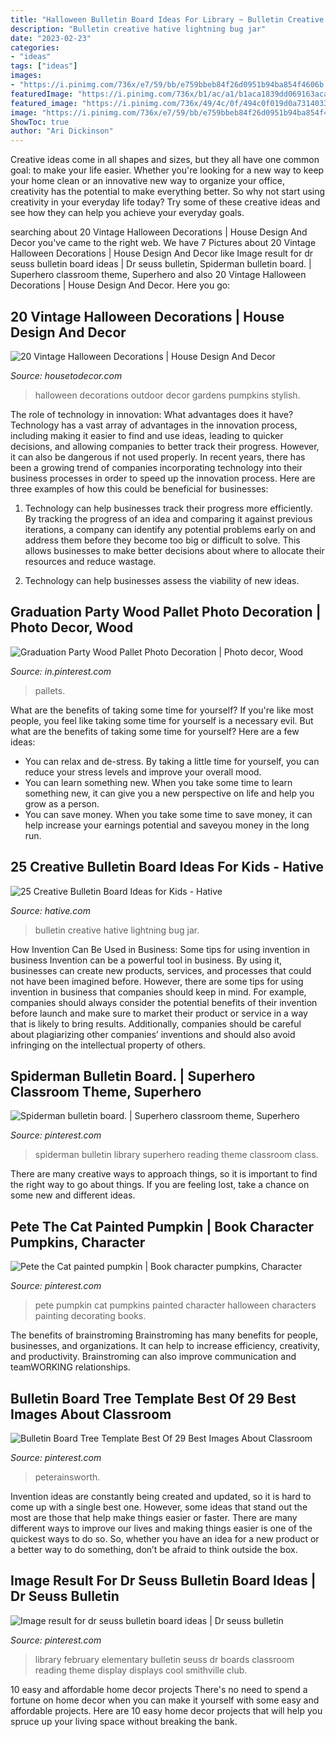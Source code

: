 ```yaml
---
title: "Halloween Bulletin Board Ideas For Library ~ Bulletin Creative Hative Lightning Bug Jar"
description: "Bulletin creative hative lightning bug jar"
date: "2023-02-23"
categories:
- "ideas"
tags: ["ideas"]
images:
- "https://i.pinimg.com/736x/e7/59/bb/e759bbeb84f26d0951b94ba854f4606b.jpg"
featuredImage: "https://i.pinimg.com/736x/b1/ac/a1/b1aca1839dd069163acac4adf2dae358.jpg"
featured_image: "https://i.pinimg.com/736x/49/4c/0f/494c0f019d0a731403309c9961d25766--spiderman-theme-ideas.jpg"
image: "https://i.pinimg.com/736x/e7/59/bb/e759bbeb84f26d0951b94ba854f4606b.jpg"
ShowToc: true
author: "Ari Dickinson"
---
```



Creative ideas come in all shapes and sizes, but they all have one common goal: to make your life easier. Whether you're looking for a new way to keep your home clean or an innovative new way to organize your office, creativity has the potential to make everything better. So why not start using creativity in your everyday life today? Try some of these creative ideas and see how they can help you achieve your everyday goals.

	

		
searching about 20 Vintage Halloween Decorations | House Design And Decor you've came to the right web. We have 7 Pictures about 20 Vintage Halloween Decorations | House Design And Decor like Image result for dr seuss bulletin board ideas | Dr seuss bulletin, Spiderman bulletin board. | Superhero classroom theme, Superhero and also 20 Vintage Halloween Decorations | House Design And Decor. Here you go:
		
    
## 20 Vintage Halloween Decorations | House Design And Decor

<img loading=lazy src="http://housetodecor.com/wp-content/uploads/2014/09/outdoor-vintage-halloween-gardens.jpg" onerror="this.onerror=null;this.src='https://tse3.mm.bing.net/th?id=OIP.i4Frm2dE9ZaNrSsTNoffpwHaLD&amp;pid=15.1';" alt="20 Vintage Halloween Decorations | House Design And Decor">

_Source: housetodecor.com_

>halloween decorations outdoor decor gardens pumpkins stylish. 

	

The role of technology in innovation: What advantages does it have?
Technology has a vast array of advantages in the innovation process, including making it easier to find and use ideas, leading to quicker decisions, and allowing companies to better track their progress. However, it can also be dangerous if not used properly. In recent years, there has been a growing trend of companies incorporating technology into their business processes in order to speed up the innovation process. Here are three examples of how this could be beneficial for businesses: 
1) Technology can help businesses track their progress more efficiently. By tracking the progress of an idea and comparing it against previous iterations, a company can identify any potential problems early on and address them before they become too big or difficult to solve. This allows businesses to make better decisions about where to allocate their resources and reduce wastage. 

2) Technology can help businesses assess the viability of new ideas.

    
## Graduation Party Wood Pallet Photo Decoration | Photo Decor, Wood

<img loading=lazy src="https://i.pinimg.com/736x/00/7a/8a/007a8a254eae16e74431dd39cbf915b5.jpg" onerror="this.onerror=null;this.src='https://tse3.mm.bing.net/th?id=OIP.qjj0vy21SZovQefXptYEfwHaJ4&amp;pid=15.1';" alt="Graduation Party Wood Pallet Photo Decoration | Photo decor, Wood">

_Source: in.pinterest.com_

>pallets. 

	

What are the benefits of taking some time for yourself?
If you're like most people, you feel like taking some time for yourself is a necessary evil. But what are the benefits of taking some time for yourself? Here are a few ideas: 
- You can relax and de-stress. By taking a little time for yourself, you can reduce your stress levels and improve your overall mood. 
- You can learn something new. When you take some time to learn something new, it can give you a new perspective on life and help you grow as a person. 
- You can save money. When you take some time to save money, it can help increase your earnings potential and saveyou money in the long run.

    
## 25 Creative Bulletin Board Ideas For Kids - Hative

<img loading=lazy src="https://hative.com/wp-content/uploads/2014/06/bulletin-board-ideas/3-lightning-bug-jar-bulletin-board.jpg" onerror="this.onerror=null;this.src='https://tse3.mm.bing.net/th?id=OIP.mvzukYWXKAWcHME_s8BcAwHaJ6&amp;pid=15.1';" alt="25 Creative Bulletin Board Ideas for Kids - Hative">

_Source: hative.com_

>bulletin creative hative lightning bug jar. 

	

How Invention Can Be Used in Business: Some tips for using invention in business
Invention can be a powerful tool in business. By using it, businesses can create new products, services, and processes that could not have been imagined before. However, there are some tips for using invention in business that companies should keep in mind. For example, companies should always consider the potential benefits of their invention before launch and make sure to market their product or service in a way that is likely to bring results. Additionally, companies should be careful about plagiarizing other companies’ inventions and should also avoid infringing on the intellectual property of others.

    
## Spiderman Bulletin Board. | Superhero Classroom Theme, Superhero

<img loading=lazy src="https://i.pinimg.com/736x/49/4c/0f/494c0f019d0a731403309c9961d25766--spiderman-theme-ideas.jpg" onerror="this.onerror=null;this.src='https://tse4.mm.bing.net/th?id=OIP.OO9_12ogJpHEdf-JkaJTkwHaJ3&amp;pid=15.1';" alt="Spiderman bulletin board. | Superhero classroom theme, Superhero">

_Source: pinterest.com_

>spiderman bulletin library superhero reading theme classroom class. 

	

There are many creative ways to approach things, so it is important to find the right way to go about things. If you are feeling lost, take a chance on some new and different ideas.

    
## Pete The Cat Painted Pumpkin | Book Character Pumpkins, Character

<img loading=lazy src="https://i.pinimg.com/736x/e7/59/bb/e759bbeb84f26d0951b94ba854f4606b.jpg" onerror="this.onerror=null;this.src='https://tse1.mm.bing.net/th?id=OIP.JIF9hrNB7PpeQVmdQrRRQAHaJ3&amp;pid=15.1';" alt="Pete the Cat painted pumpkin | Book character pumpkins, Character">

_Source: pinterest.com_

>pete pumpkin cat pumpkins painted character halloween characters painting decorating books. 

	

The benefits of brainstroming
Brainstroming has many benefits for people, businesses, and organizations. It can help to increase efficiency, creativity, and productivity. Brainstroming can also improve communication and teamWORKING relationships.

    
## Bulletin Board Tree Template Best Of 29 Best Images About Classroom

<img loading=lazy src="https://i.pinimg.com/736x/b1/ac/a1/b1aca1839dd069163acac4adf2dae358.jpg" onerror="this.onerror=null;this.src='https://tse2.mm.bing.net/th?id=OIP.jIpfomNogxiLcat-aKvFbQHaJ3&amp;pid=15.1';" alt="Bulletin Board Tree Template Best Of 29 Best Images About Classroom">

_Source: pinterest.com_

>peterainsworth. 

	

Invention ideas are constantly being created and updated, so it is hard to come up with a single best one. However, some ideas that stand out the most are those that help make things easier or faster. There are many different ways to improve our lives and making things easier is one of the quickest ways to do so. So, whether you have an idea for a new product or a better way to do something, don’t be afraid to think outside the box.

    
## Image Result For Dr Seuss Bulletin Board Ideas | Dr Seuss Bulletin

<img loading=lazy src="https://i.pinimg.com/736x/05/9b/ac/059bacb7448ad05fd35013fbbbe1a45a--elementary-library-library-displays.jpg" onerror="this.onerror=null;this.src='https://tse2.mm.bing.net/th?id=OIP.1xZ4z6PffhHJ_NEmtvQ3cAHaJ6&amp;pid=15.1';" alt="Image result for dr seuss bulletin board ideas | Dr seuss bulletin">

_Source: pinterest.com_

>library february elementary bulletin seuss dr boards classroom reading theme display displays cool smithville club. 

	

10 easy and affordable home decor projects
There's no need to spend a fortune on home decor when you can make it yourself with some easy and affordable projects. Here are 10 easy home decor projects that will help you spruce up your living space without breaking the bank.

